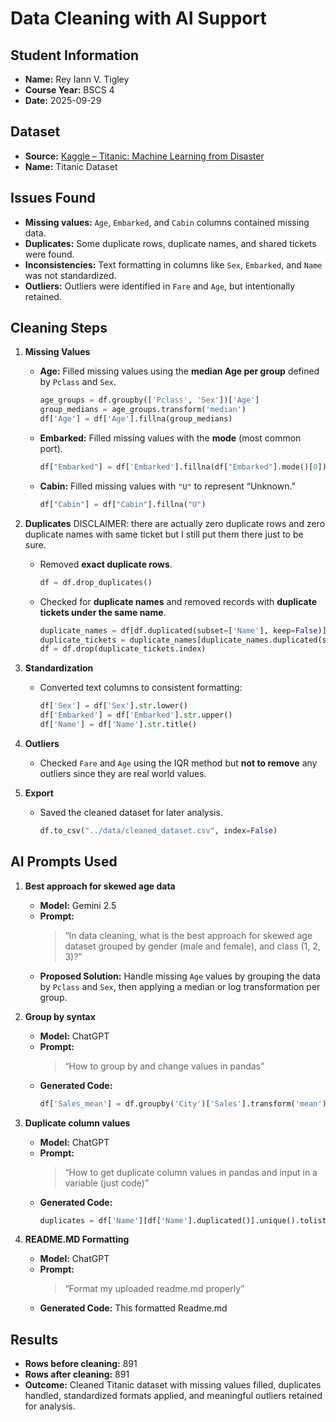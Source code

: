 # Data Cleaning with AI Support

## Student Information

- **Name:** Rey Iann V. Tigley
- **Course Year:** BSCS 4
- **Date:** 2025-09-29

## Dataset

- **Source:** [Kaggle – Titanic: Machine Learning from Disaster](https://www.kaggle.com/c/titanic)
- **Name:** Titanic Dataset

## Issues Found

- **Missing values:** `Age`, `Embarked`, and `Cabin` columns contained missing data.
- **Duplicates:** Some duplicate rows, duplicate names, and shared tickets were found.
- **Inconsistencies:** Text formatting in columns like `Sex`, `Embarked`, and `Name` was not standardized.
- **Outliers:** Outliers were identified in `Fare` and `Age`, but intentionally retained.

## Cleaning Steps

1. **Missing Values**

   - **Age:** Filled missing values using the **median Age per group** defined by `Pclass` and `Sex`.
     ```python
     age_groups = df.groupby(['Pclass', 'Sex'])['Age']
     group_medians = age_groups.transform('median')
     df['Age'] = df['Age'].fillna(group_medians)
     ```
   - **Embarked:** Filled missing values with the **mode** (most common port).
     ```python
     df["Embarked"] = df['Embarked'].fillna(df["Embarked"].mode()[0])
     ```
   - **Cabin:** Filled missing values with `"U"` to represent “Unknown.”
     ```python
     df["Cabin"] = df["Cabin"].fillna("U")
     ```

2. **Duplicates**
   DISCLAIMER: there are actually zero duplicate rows and zero duplicate names with same ticket but I still put them there just to be sure.

   - Removed **exact duplicate rows**.
     ```python
     df = df.drop_duplicates()
     ```
   - Checked for **duplicate names** and removed records with **duplicate tickets under the same name**.
     ```python
     duplicate_names = df[df.duplicated(subset=['Name'], keep=False)]
     duplicate_tickets = duplicate_names[duplicate_names.duplicated(subset=['Ticket'], keep=False)]
     df = df.drop(duplicate_tickets.index)
     ```

3. **Standardization**

   - Converted text columns to consistent formatting:
     ```python
     df['Sex'] = df['Sex'].str.lower()
     df['Embarked'] = df['Embarked'].str.upper()
     df['Name'] = df['Name'].str.title()
     ```

4. **Outliers**

   - Checked `Fare` and `Age` using the IQR method but **not to remove** any outliers since they are real world values.

5. **Export**
   - Saved the cleaned dataset for later analysis.
     ```python
     df.to_csv("../data/cleaned_dataset.csv", index=False)
     ```

## AI Prompts Used

1. **Best approach for skewed age data**

   - **Model:** Gemini 2.5
   - **Prompt:**
     > “In data cleaning, what is the best approach for skewed age dataset grouped by gender (male and female), and class (1, 2, 3)?”
   - **Proposed Solution:** Handle missing `Age` values by grouping the data by `Pclass` and `Sex`, then applying a median or log transformation per group.

2. **Group by syntax**

   - **Model:** ChatGPT
   - **Prompt:**
     > “How to group by and change values in pandas”
   - **Generated Code:**
     ```python
     df['Sales_mean'] = df.groupby('City')['Sales'].transform('mean')
     ```

3. **Duplicate column values**
   - **Model:** ChatGPT
   - **Prompt:**
     > “How to get duplicate column values in pandas and input in a variable (just code)”
   - **Generated Code:**
     ```python
     duplicates = df['Name'][df['Name'].duplicated()].unique().tolist()
     ```
4. **README.MD Formatting**
   - **Model:** ChatGPT
   - **Prompt:**
     > “Format my uploaded readme.md properly”
   - **Generated Code:**
     This formatted Readme.md

## Results

- **Rows before cleaning:** 891
- **Rows after cleaning:** 891
- **Outcome:** Cleaned Titanic dataset with missing values filled, duplicates handled, standardized formats applied, and meaningful outliers retained for analysis.
